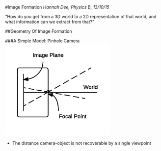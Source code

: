 #Image Formation
*Hannah Dee, Physics B, 13/10/15*

"How do you get from a 3D world to a 2D representation of that world, and what information can we extract from that?"

##Geometry Of Image Formation

###A Simple Model: Pinhole Camera
![A pinhole camera'](./images/pinhole_camera.png)

* The distance camera-object is not recoverable by a single viewpoint
